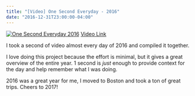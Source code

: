 ```yaml
---
title: "[Video] One Second Everyday - 2016"
date: "2016-12-31T23:00:00-04:00"
---
```


[![One Second Everyday 2016](http://img.youtube.com/vi/VVqHYkXywzo/0.jpg)](http://www.youtube.com/watch?v=VVqHYkXywzo)
[Video Link](http://www.youtube.com/watch?v=VVqHYkXywzo)

I took a second of video almost every day of 2016 and compiled it together.

I love doing this project because the effort is minimal, but it gives a great overview of the entire year. 1 second is _just_ enough to provide context for the day and help remember what I was doing.

2016 was a great year for me, I moved to Boston and took a ton of great trips. Cheers to 2017!
